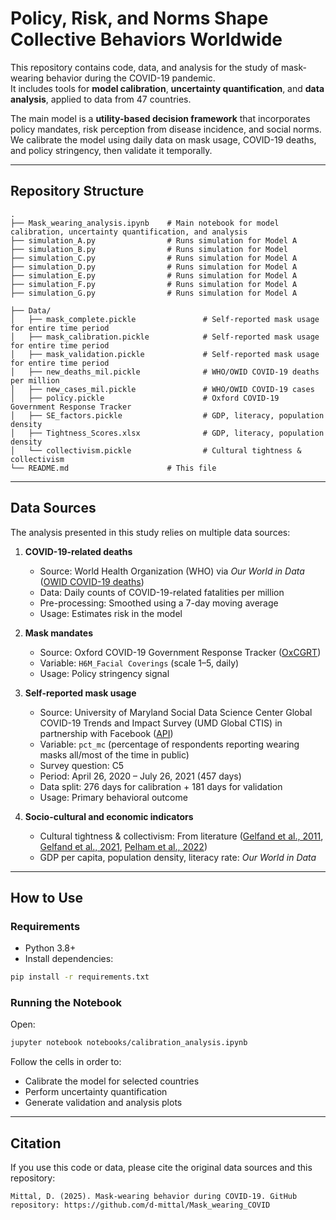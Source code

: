 # Policy, Risk, and Norms Shape Collective Behaviors Worldwide

This repository contains code, data, and analysis for the study of mask-wearing behavior during the COVID-19 pandemic.  
It includes tools for **model calibration**, **uncertainty quantification**, and **data analysis**, applied to data from 47 countries.  

The main model is a **utility-based decision framework** that incorporates policy mandates, risk perception from disease incidence, and social norms.  
We calibrate the model using daily data on mask usage, COVID-19 deaths, and policy stringency, then validate it temporally.

---

## Repository Structure

```
.
├── Mask_wearing_analysis.ipynb    # Main notebook for model calibration, uncertainty quantification, and analysis
├── simulation_A.py                # Runs simulation for Model A
├── simulation_B.py                # Runs simulation for Model 
├── simulation_C.py                # Runs simulation for Model A
├── simulation_D.py                # Runs simulation for Model A
├── simulation_E.py                # Runs simulation for Model A
├── simulation_F.py                # Runs simulation for Model A
├── simulation_G.py                # Runs simulation for Model A

├── Data/
│   ├── mask_complete.pickle               # Self-reported mask usage for entire time period
│   ├── mask_calibration.pickle            # Self-reported mask usage for entire time period
│   ├── mask_validation.pickle             # Self-reported mask usage for entire time period
│   ├── new_deaths_mil.pickle              # WHO/OWID COVID-19 deaths per million
│   ├── new_cases_mil.pickle               # WHO/OWID COVID-19 cases
│   ├── policy.pickle                      # Oxford COVID-19 Government Response Tracker
│   ├── SE_factors.pickle                  # GDP, literacy, population density
│   ├── Tightness_Scores.xlsx              # GDP, literacy, population density
│   └── collectivism.pickle                # Cultural tightness & collectivism
└── README.md                      # This file
```

---

## Data Sources

The analysis presented in this study relies on multiple data sources:

1. **COVID-19-related deaths**  
   - Source: World Health Organization (WHO) via *Our World in Data* ([OWID COVID-19 deaths](https://ourworldindata.org/covid-deaths))  
   - Data: Daily counts of COVID-19-related fatalities per million  
   - Pre-processing: Smoothed using a 7-day moving average  
   - Usage: Estimates risk in the model

2. **Mask mandates**  
   - Source: Oxford COVID-19 Government Response Tracker ([OxCGRT](https://github.com/OxCGRT/covid-policy-tracker))  
   - Variable: `H6M_Facial Coverings` (scale 1–5, daily)  
   - Usage: Policy stringency signal

3. **Self-reported mask usage**  
   - Source: University of Maryland Social Data Science Center Global COVID-19 Trends and Impact Survey (UMD Global CTIS) in partnership with Facebook ([API](https://covidmap.umd.edu/api.html))  
   - Variable: `pct_mc` (percentage of respondents reporting wearing masks all/most of the time in public)  
   - Survey question: C5  
   - Period: April 26, 2020 – July 26, 2021 (457 days)  
   - Data split: 276 days for calibration + 181 days for validation  
   - Usage: Primary behavioral outcome

4. **Socio-cultural and economic indicators**  
   - Cultural tightness & collectivism: From literature ([Gelfand et al., 2011](https://science.sciencemag.org/content/332/6033/1100), [Gelfand et al., 2021](https://www.pnas.org/content/118/3/e2021793118), [Pelham et al., 2022](https://www.nature.com/articles/s41562-021-01266-7))  
   - GDP per capita, population density, literacy rate: *Our World in Data*

---

## How to Use

### Requirements
- Python 3.8+
- Install dependencies:
```bash
pip install -r requirements.txt
```

### Running the Notebook
Open:
```bash
jupyter notebook notebooks/calibration_analysis.ipynb
```
Follow the cells in order to:
- Calibrate the model for selected countries
- Perform uncertainty quantification
- Generate validation and analysis plots


---

## Citation
If you use this code or data, please cite the original data sources and this repository:
```
Mittal, D. (2025). Mask-wearing behavior during COVID-19. GitHub repository: https://github.com/d-mittal/Mask_wearing_COVID
```
